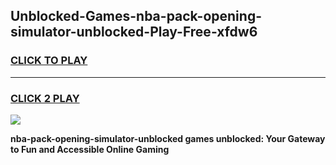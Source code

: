 
## Unblocked-Games-nba-pack-opening-simulator-unblocked-Play-Free-xfdw6
<h3>
<a href="https://premium76.site?title=nba-pack-opening-simulator-unblocked&ref=23A">CLICK TO PLAY</a></h3>
<hr>

<h3>
<a href="https://premium76.site?title=nba-pack-opening-simulator-unblocked&ref=23A">CLICK 2 PLAY</a>
  
</h3>

<a href="https://premium76.site?title=nba-pack-opening-simulator-unblocked&ref=23A"><img src="https://clearcache.store/games.png"></a>


**nba-pack-opening-simulator-unblocked games unblocked: Your Gateway to Fun and Accessible Online Gaming**
